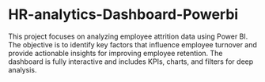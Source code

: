 # HR-analytics-Dashboard-Powerbi
This project focuses on analyzing employee attrition data using Power BI. The objective is to identify key factors that influence employee turnover and provide actionable insights for improving employee retention. The dashboard is fully interactive and includes KPIs, charts, and filters for deep analysis.
